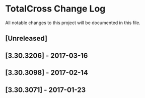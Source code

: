 # TotalCross Change Log
All notable changes to this project will be documented in this file.

## [Unreleased]

## [3.30.3206] - 2017-03-16

## [3.30.3098] - 2017-02-14

## [3.30.3071] - 2017-01-23
